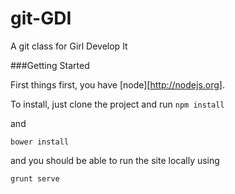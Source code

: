 git-GDI
=======

A git class for Girl Develop It

###Getting Started

First things first, you have [node][http://nodejs.org].

To install, just clone the project and run
```npm install```

and

```bower install```

and you should be able to run the site locally using

```grunt serve```
